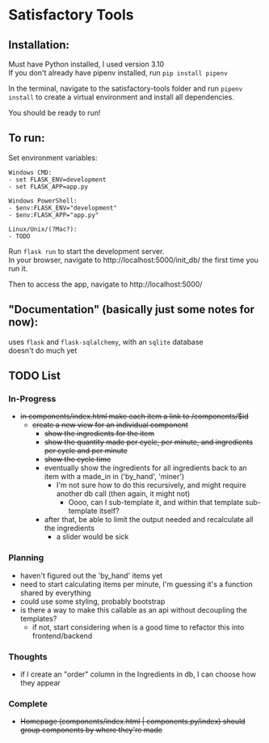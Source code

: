 
# Satisfactory Tools

## Installation:
Must have Python installed, I used version 3.10  
If you don't already have pipenv installed, run `pip install pipenv`

In the terminal, navigate to the satisfactory-tools folder and run `pipenv install` to create a virtual environment and install all dependencies.

You should be ready to run!

## To run:
Set environment variables:

    Windows CMD:
    - set FLASK_ENV=development
    - set FLASK_APP=app.py

    Windows PowerShell:
    - $env:FLASK_ENV="development"
    - $env:FLASK_APP="app.py"

    Linux/Unix/(?Mac?):
    - TODO

Run `flask run` to start the development server.  
In your browser, navigate to http://localhost:5000/init_db/ the first time you run it.

Then to access the app, navigate to http://localhost:5000/


## "Documentation" (basically just some notes for now):

uses `flask` and `flask-sqlalchemy`, with an `sqlite` database  
doesn't do much yet


## TODO List

### In-Progress
- ~~in components/index.html make each item a link to /components/$id~~
    - ~~create a new view for an individual component~~
        - ~~show the ingredients for the item~~
        - ~~show the quantity made per cycle, per minute, and ingredients per cycle and per minute~~
        - ~~show the cycle time~~
        - eventually show the ingredients for all ingredients back to an item with a made_in in ('by_hand', 'miner')
            - I'm not sure how to do this recursively, and might require another db call (then again, it might not)
                - Oooo, can I sub-template it, and within that template sub-template itself?
        - after that, be able to limit the output needed and recalculate all the ingredients
            - a slider would be sick

### Planning
- haven't figured out the 'by_hand' items yet
- need to start calculating items per minute, I'm guessing it's a function shared by everything
- could use some styling, probably bootstrap
- is there a way to make this callable as an api without decoupling the templates?
    - if not, start considering when is a good time to refactor this into frontend/backend

### Thoughts
- if I create an "order" column in the Ingredients in db, I can choose how they appear

### Complete
- ~~Homepage (components/index.html | components.py/index) should group components by where they're made~~